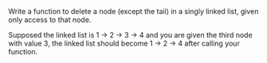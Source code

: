 
Write a function to delete a node (except the tail) in a singly linked list, given only access to that node.



Supposed the linked list is 1 -> 2 -> 3 -> 4 and you are given the third node with value 3, the linked list should become 1 -> 2 -> 4 after calling your function.
